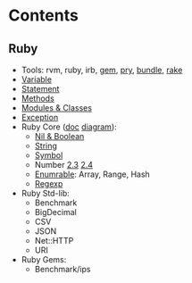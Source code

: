 # Contents

## Ruby

* Tools: rvm, ruby, irb, [gem](https://rubygems.org/), [pry](https://github.com/pry/pry), [bundle](http://bundler.io/), [rake](https://ruby.github.io/rake/)
* [Variable](variable.rb)
* [Statement](statement.rb)
* [Methods](method.rb)
* [Modules & Classes](modules_and_classes.rb)
* [Exception](exception.rb)
* Ruby Core ([doc](http://ruby-doc.org/core-2.4.1/) [diagram](ruby-core.png)):
  * [Nil & Boolean](nil_boolean.rb)
  * [String](string.rb)
  * [Symbol](symbol.rb)
  * Number [2.3](number-2.3.rb) [2.4](number.rb)
  * [Enumrable](enumarable.rb): Array, Range, Hash
  * [Regexp](regexp.rb)
* Ruby Std-lib:
  * Benchmark
  * BigDecimal
  * CSV
  * JSON
  * Net::HTTP
  * URI
* Ruby Gems:
  * Benchmark/ips
